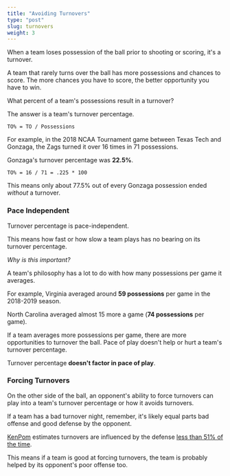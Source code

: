 ```yaml
---
title: "Avoiding Turnovers"
type: "post"
slug: turnovers
weight: 3
---
```


When a team loses possession of the ball prior to shooting or scoring, it's a turnover.

A team that rarely turns over the ball has more possessions and chances to score. The more chances you have to score, the better opportunity you have to win.

What percent of a team's possessions result in a turnover?

The answer is a team's turnover percentage.

`TO% = TO / Possessions`

For example, in the 2018 NCAA Tournament game between Texas Tech and Gonzaga, the Zags turned it over 16 times in 71 possessions. 

Gonzaga's turnover percentage was **22.5%**.

`TO% = 16 / 71 = .225 * 100`

This means only about 77.5% out of every Gonzaga possession ended *without* a turnover.

### Pace Independent

Turnover percentage is pace-independent.

This means how fast or how slow a team plays has no bearing on its turnover percentage.

_Why is this important?_

A team's philosophy has a lot to do with how many possessions per game it averages.

For example, Virginia averaged around **59 possessions** per game in the 2018-2019 season.

North Carolina averaged almost 15 more a game \(**74 possessions** per game\).

If a team averages more possessions per game, there are more opportunities to turnover the ball. Pace of play doesn't help or hurt a team's turnover percentage.

Turnover percentage **doesn't factor in pace of play**.

### Forcing Turnovers

On the other side of the ball, an opponent's ability to force turnovers can play into a team's turnover percentage or how it avoids turnovers.

If a team has a bad turnover night, remember, it's likely equal parts bad offense and good defense by the opponent.

[KenPom](http://kenpom.com/) estimates turnovers are influenced by the defense [less than 51% of the time](http://kenpom.com/blog/offense-vs-defense-turnover-percentage/).

This means if a team is good at forcing turnovers, the team is probably helped by its opponent's poor offense too.

